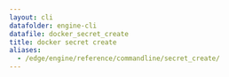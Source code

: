 ```yaml
---
layout: cli
datafolder: engine-cli
datafile: docker_secret_create
title: docker secret create
aliases:
  - /edge/engine/reference/commandline/secret_create/
---
```

<!--
This page is automatically generated from Docker's source code. If you want to
suggest a change to the text that appears here, open a ticket or pull request
in the source repository on GitHub:

https://github.com/docker/cli
-->
